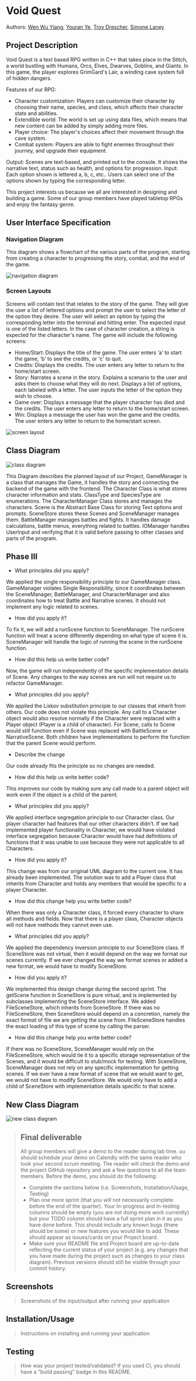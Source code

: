 # Void Quest
 
Authors: [Wen Wu Yiang](https://github.com/W2YUCR), [Youran Ye](https://github.com/youranye), [Troy Drescher](https://github.com/KingElrond), [Simone Laney](https://github.com/simone07734)

## Project Description

Void Quest is a text based RPG written in C++ that takes place in the Stitch, a world bustling with Humans, Orcs, Elves, Dwarves, Goblins, and Giants. In this game, the player explores GrimGard's Lair, a winding cave system full of hidden dangers.

Features of our RPG:

* Character customization: Players can customize their character by choosing their name, species, and class, which affects their character stats and abilities.
* Extendible world: The world is set up using data files, which means that new content can be added by simply adding more files.
* Player choice: The player's choices affect their movement through the cave system.
* Combat system: Players are able to fight enemies throughout their journey, and upgrade their equipment.

Output: Scenes are text-based, and printed out to the console. It shows the narrative text, status such as health, and options for progression.
Input: Each option shown is lettered a, b, c, etc.. Users can select one of the options shown by typing the corresponding letter. 

This project interests us because we all are interested in designing and building a game. Some of our group members have played tabletop RPGs and enjoy the fantasy genre.

## User Interface Specification

### Navigation Diagram

This diagram shows a flowchart of the various parts of the program, starting from creating a character to progressing the story, combat, and the end of the game.

![navigation diagram](README_Resources/navigation_diagram.png)

### Screen Layouts

Screens will contain text that relates to the story of the game. They will give the user a list of lettered options and prompt the user to select the letter of the option they desire. The user will select an option by typing the corresponding letter into the terminal and hitting enter. The expected input is one of the listed letters. In the case of character creation, a string is expected for the character's name. The game will include the following screens:
* Home/Start: Displays the title of the game. The user enters ‘a’ to start the game, ‘b’ to see the credits, or 'c' to quit.
* Credits: Displays the credits. The user enters any letter to return to the home/start screen.
* Story: Narrates a scene in the story. Explains a scenario to the user and asks them to choose what they will do next. Displays a list of options, each labeled with a letter. The user inputs the letter of the option they wish to choose.
* Game over: Displays a message that the player character has died and the credits. The user enters any letter to return to the home/start screen.
* Win: Displays a message the user has won the game and the credits. The user enters any letter to return to the home/start screen.

![screen layout](README_Resources/screen_layout.jpg)

## Class Diagram

 ![class diagram](README_Resources/class_diagram.png)

This Diagram describes the planned layout of our Project, GameManager is a class that manages the Game, it handles the story and connecting the backend of the game with the frontend. The Character Class is what stores character information and stats. ClassType and SpeciesType are enumerations. The CharacterManager Class stores and manages the characters. Scene is the Abstract Base Class for storing Text options and prompts. SceneStore stores these Scenes and SceneManager manages them. BattleManager manages battles and fights. It handles damage calculations, battle menus, everything related to battles. IOManager handles UserInput and verifying that it is valid before passing to other classes and parts of the program.
 
## Phase III

* What principles did you apply?
  
We applied the single responsibility principle to our GameManager class. GameManager violates Single Responsibility, since it coordinates between the SceneManager, BattleManager, and CharacterManager and also coordinates how to treat Battle and Narrative scenes. It should not implement any logic related to scenes.

* How did you apply it?
  
To fix it, we will add a runScene function to SceneManager. The runScene function will treat a scene differently depending on what type of scene it is. SceneManager will handle the logic of running the scene in the runScene function.

* How did this help us write better code? 
  
Now, the game will run independently of the specific implementation details of Scene. Any changes to the way scenes are run will not require us to refactor GameManager.


* What principles did you apply?

We applied the Liskov substitution principle to our classes that inherit from others. Our code does not violate this principle. Any call to a Character object would also resolve normally if the Character were replaced with a Player object (Player is a child of character). For Scene, calls to Scene would still function even if Scene was replaced with BattleScene or NarrativeScene. Both children have implementations to perform the function that the parent Scene would perform.

* Describe the change

Our code already fits the principle so no changes are needed.

* How did this help us write better code?

This improves our code by making sure any call made to a parent object will work even if the object is a child of the parent.


* What principles did you apply?

We applied interface segregation principle to our Character class. Our player character had features that our other characters didn’t. If we had implemented player functionality in Character, we would have violated interface segregation because Character would have had definitions of functions that it was unable to use because they were not applicable to all Characters.

* How did you apply it?

This change was from our original UML diagram to the current one. It has already been implemented. The solution was to add a Player class that inherits from Character and holds any members that would be specific to a player Character.

* How did this change help you write better code?

When there was only a Character class, it forced every character to share all methods and fields. Now that there is a player class, Character objects will not have methods they cannot even use.


* What principles did you apply?

We applied the dependency inversion principle to our SceneStore class. If SceneStore was not virtual, then it would depend on the way we format our scenes currently. If we ever changed the way we format scenes or added a new format, we would have to modify SceneStore.

* How did you apply it?

We implemented this design change during the second sprint. The getScene function in SceneStore is pure virtual, and is implemented by subclasses implementing the SceneStore interface. We added FileSceneStore, which inherits from SceneStore. If there was no FileSceneStore, then SceneStore would depend on a concretion, namely the exact format of file we are getting the scene from. FileSceneStore handles the exact loading of this type of scene by calling the parser.

* How did this change help you write better code?

If there was no SceneStore, SceneManager would rely on the FileSceneStore, which would tie it to a specific storage representation of the Scenes, and it would be difficult to stub/mock for testing. With SceneStore, SceneManager does not rely on any specific implementation for getting scenes. If we ever have a new format of scene that we would want to get, we would not have to modify SceneStore. We would only have to add a child of SceneStore with implementation details specific to that scene.



## New Class Diagram

![new class diagram](README_Resources/new_class_diagram.png)
 
 > ## Final deliverable
 > All group members will give a demo to the reader during lab time. ou should schedule your demo on Calendly with the same reader who took your second scrum meeting. The reader will check the demo and the project GitHub repository and ask a few questions to all the team members. 
 > Before the demo, you should do the following:
 > * Complete the sections below (i.e. Screenshots, Installation/Usage, Testing)
 > * Plan one more sprint (that you will not necessarily complete before the end of the quarter). Your In-progress and In-testing columns should be empty (you are not doing more work currently) but your TODO column should have a full sprint plan in it as you have done before. This should include any known bugs (there should be some) or new features you would like to add. These should appear as issues/cards on your Project board.
 > * Make sure your README file and Project board are up-to-date reflecting the current status of your project (e.g. any changes that you have made during the project such as changes to your class diagram). Previous versions should still be visible through your commit history. 
 
 ## Screenshots
 > Screenshots of the input/output after running your application
 ## Installation/Usage
 > Instructions on installing and running your application
 ## Testing
 > How was your project tested/validated? If you used CI, you should have a "build passing" badge in this README.
 
